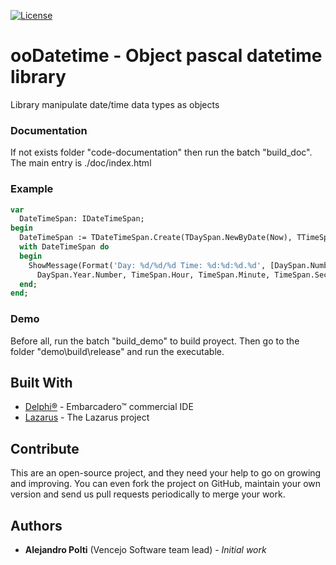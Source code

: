 [![License](https://img.shields.io/badge/License-BSD%203--Clause-blue.svg)](https://opensource.org/licenses/BSD-3-Clause)

# ooDatetime - Object pascal datetime library
Library manipulate date/time data types as objects

### Documentation
If not exists folder "code-documentation" then run the batch "build_doc". The main entry is ./doc/index.html

### Example
```pascal
var
  DateTimeSpan: IDateTimeSpan;
begin
  DateTimeSpan := TDateTimeSpan.Create(TDaySpan.NewByDate(Now), TTimeSpan.NewByTime(Now));
  with DateTimeSpan do
  begin
    ShowMessage(Format('Day: %d/%d/%d Time: %d:%d:%d.%d', [DaySpan.Number, Ord(DaySpan.Month.Number),
      DaySpan.Year.Number, TimeSpan.Hour, TimeSpan.Minute, TimeSpan.Second, TimeSpan.Millisecond]));
  end;
end;
```

### Demo
Before all, run the batch "build_demo" to build proyect. Then go to the folder "demo\build\release\" and run the executable.

## Built With
* [Delphi&reg;](https://www.embarcadero.com/products/rad-studio) - Embarcadero&trade; commercial IDE
* [Lazarus](https://www.lazarus-ide.org/) - The Lazarus project

## Contribute
This are an open-source project, and they need your help to go on growing and improving.
You can even fork the project on GitHub, maintain your own version and send us pull requests periodically to merge your work.

## Authors
* **Alejandro Polti** (Vencejo Software team lead) - *Initial work*